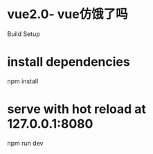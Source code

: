 # vue2.0- vue仿饿了吗


Build Setup
# install dependencies
npm install

# serve with hot reload at 127.0.0.1:8080
npm run dev

